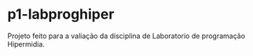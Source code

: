 # p1-labproghiper
Projeto feito para a valiação da disciplina de Laboratorio de programação Hipermidia.
